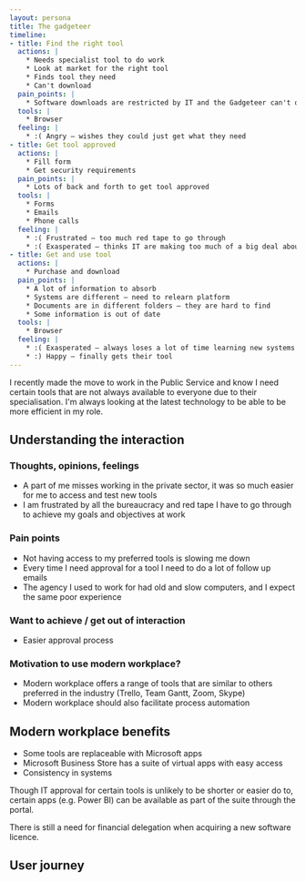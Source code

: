 ```yaml
---
layout: persona
title: The gadgeteer
timeline:
- title: Find the right tool
  actions: |
    * Needs specialist tool to do work 
    * Look at market for the right tool
    * Finds tool they need
    * Can't download
  pain_points: |
    * Software downloads are restricted by IT and the Gadgeteer can't download what they need
  tools: |
    * Browser
  feeling: |
    * :( Angry – wishes they could just get what they need
- title: Get tool approved
  actions: |
    * Fill form 
    * Get security requirements
  pain_points: |
    * Lots of back and forth to get tool approved
  tools: |
    * Forms
    * Emails
    * Phone calls
  feeling: |
    * :( Frustrated – too much red tape to go through
    * :( Exasperated – thinks IT are making too much of a big deal about this tool
- title: Get and use tool
  actions: |
    * Purchase and download
  pain_points: |
    * A lot of information to absorb
    * Systems are different – need to relearn platform
    * Documents are in different folders – they are hard to find
    * Some information is out of date 
  tools: |
    * Browser
  feeling: |
    * :( Exasperated – always loses a lot of time learning new systems
    * :) Happy – finally gets their tool
---
```


I recently made the move to work in the Public Service and know I need certain tools that are not always available to everyone due to their specialisation. I'm always looking at the latest technology to be able to be more efficient in my role.

## Understanding the interaction

### Thoughts, opinions, feelings

* A part of me misses working in the private sector, it was so much easier for me to access and test new tools
* I am frustrated by all the bureaucracy and red tape I have to go through to achieve my goals and objectives at work

### Pain points

* Not having access to my preferred tools is slowing me down
* Every time I need approval for a tool I need to do a lot of follow up emails
* The agency I used to work for had old and slow computers, and I expect the same poor experience

### Want to achieve / get out of interaction

* Easier approval process

### Motivation to use modern workplace?

* Modern workplace offers a range of tools that are similar to others preferred in the industry (Trello, Team Gantt, Zoom, Skype)
* Modern workplace should also facilitate process automation

## Modern workplace benefits

* Some tools are replaceable with Microsoft apps
* Microsoft Business Store has a suite of virtual apps with easy access 
* Consistency in systems

Though IT approval for certain tools is unlikely to be shorter or easier do to, certain apps (e.g. Power BI) can be available as part of the suite through the portal.

There is still a need for financial delegation when acquiring a new software licence. 

## User journey